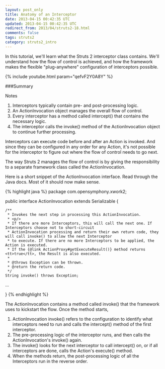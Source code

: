 ```yaml
---
layout: post_only
title: Anatomy of an Interceptor
date: 2013-04-15 00:42:35 UTC
updated: 2013-04-15 00:42:35 UTC
redirect_from: 2013/04/struts2-18.html
comments: false
tags: struts2
category: struts2_intro
---
```


In this tutorial, we'll learn what the Struts 2 interceptor class contains. We'll understand how the flow of control is achieved, and how the framework makes the flexible "plug-anywhere" configuration of interceptors possible.

{% include youtube.html param="qefvF2Y0A8Y" %}

###Summary

Notes

1. Interceptors typically contain pre- and post-processing logic.
2. An ActionInvocation object manages the overall flow of control.
3. Every interceptor has a method called intercept() that contains the necessary logic.
4. The interceptor calls the invoke() method of the ActionInvocation object to continue further processing.

Interceptors can execute code before and after an Action is invoked. And since they can be configured in any order for any Action, it's not possible for the interceptor to figure out where the flow of control needs to go next.

The way Struts 2 manages the flow of control is by giving the responsibility to a separate framework class called the ActionInvocation.

Here is a short snippet of the ActionInvocation interface. Read through the Java docs. Most of it should now make sense.

{% highlight java %}
package com.opensymphony.xwork2;

public interface ActionInvocation extends Serializable {


    /**
     * Invokes the next step in processing this ActionInvocation.
     * <p/>
     * If there are more Interceptors, this will call the next one. If Interceptors choose not to short-circuit
     * ActionInvocation processing and return their own return code, they will call invoke() to allow the next Interceptor
     * to execute. If there are no more Interceptors to be applied, the Action is executed.
     * If the {@link ActionProxy#getExecuteResult()} method returns <tt>true</tt>, the Result is also executed.
     *
     * @throws Exception can be thrown.
     * @return the return code.
     */
    String invoke() throws Exception;

...

}
{% endhighlight %}

The ActionInvocation contains a method called invoke() that the framework uses to kickstart the flow. Once the method starts,

1. ActionInvocation invoke() refers to the configuration to identify what interceptors need to run and calls the intercept() method of the first interceptor.
2. The pre-processing logic of the interceptor runs, and then calls the ActionInvocation's invoke() again.
3. The invoke() looks for the next interceptor to call intercept() on, or if all interceptors are done, calls the Action's execute() method.
4. When the methods return, the post-processing logic of all the Interceptors run in the reverse order.
